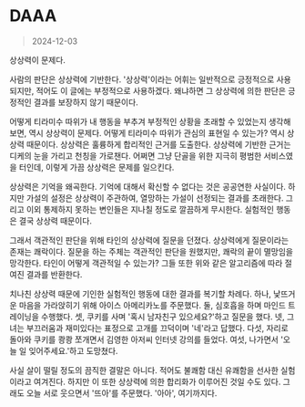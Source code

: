 # DAAA

> 2024-12-03

상상력이 문제다.

사람의 판단은 상상력에 기반한다. '상상력'이라는 어휘는 일반적으로 긍정적으로 사용되지만, 적어도 이 글에는 부정적으로 사용하겠다. 왜냐하면 그 상상력에 의한 판단은 긍정적인 결과를 보장하지 않기 때문이다.

어떻게 티라미수 따위가 내 행동을 부추겨 부정적인 상황을 초래할 수 있었는지 생각해 보면, 역시 상상력이 문제다. 어떻게 티라미수 따위가 관심의 표현일 수 있는가? 역시 상상력 때문이다. 상상력은 훌륭하게 합리적인 근거를 도출한다. 상상력에 기반한 근거는 디케의 눈을 가리고 천칭을 가로챈다. 어쩌면 그냥 단골을 위한 지극히 평범한 서비스였을 터인데, 이렇게 가끔 상상력은 문제를 일으킨다.

상상력은 기억을 왜곡한다. 기억에 대해서 확신할 수 없다는 것은 공공연한 사실이다. 하지만 가설의 설정은 상상력이 주관하여, 열망하는 가설이 선정되는 결과를 초래한다. 그리고 이외 통제하지 못하는 변인들은 지나칠 정도로 깔끔하게 무시한다. 실험적인 행동은 결국 상상력 때문이다.

그래서 객관적인 판단을 위해 타인의 상상력에 질문을 던졌다. 상상력에게 질문이라는 존재는 쾌락이다. 질문을 하는 주체는 객관적인 판단을 원했지만, 쾌락의 끝이 멸망임을 망각한다. 타인이 어떻게 객관적일 수 있는가? 그들 또한 위와 같은 알고리즘에 따라 절여진 결과를 반환한다.

치나친 상상력 때문에 기인한 실험적인 행동에 대한 결과를 복기할 차례다. 하나, 낯뜨거운 마음을 가라앉히기 위해 아이스 아메리카노를 주문했다. 둘, 심호흡을 하며 마인드 트레이닝을 수행했다. 셋, 쿠키를 사며 '혹시 남자친구 있으세요?'하고 질문을 했다. 넷, 그녀는 부끄러움과 재미있다는 표정으로 고개를 끄덕이며 '네'라고 답했다. 다섯, 자리로 돌아와 쿠키를 쾅쾅 쪼개면서 김영한 아저씨 인터넷 강의를 들었다. 여섯, 나가면서 '오늘 일 잊어주세요.'하고 도망쳤다.

사실 살이 떨릴 정도의 끔직한 결말은 아니다. 적어도 불쾌함 대신 유쾌함을 선사한 실험이라고 여겨진다. 하지만 이 또한 상상력에 의한 합리화가 이루어진 것일 수도 있다. 그래도 오늘 서로 웃으면서 '뜨아'를 주문했다. '아아', 여기까지다.
